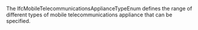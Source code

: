 The IfcMobileTelecommunicationsApplianceTypeEnum defines the range of different types of mobile telecommunications appliance that can be specified.